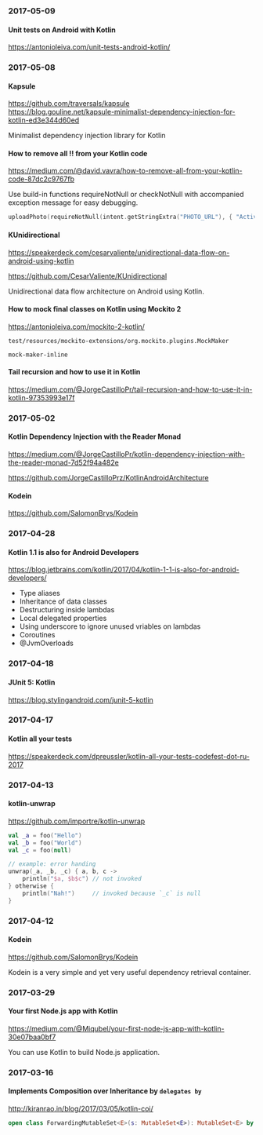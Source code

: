 ### 2017-05-09

#### Unit tests on Android with Kotlin

https://antonioleiva.com/unit-tests-android-kotlin/


### 2017-05-08

#### Kapsule

https://github.com/traversals/kapsule  
https://blog.gouline.net/kapsule-minimalist-dependency-injection-for-kotlin-ed3e344d60ed

Minimalist dependency injection library for Kotlin

#### How to remove all !! from your Kotlin code

https://medium.com/@david.vavra/how-to-remove-all-from-your-kotlin-code-87dc2c9767fb

Use build-in functions requireNotNull or checkNotNull with accompanied exception message for easy debugging.

```kotlin
uploadPhoto(requireNotNull(intent.getStringExtra("PHOTO_URL"), { "Activity parameter 'PHOTO_URL' is missing" }))
```

#### KUnidirectional

https://speakerdeck.com/cesarvaliente/unidirectional-data-flow-on-android-using-kotlin

https://github.com/CesarValiente/KUnidirectional

Unidirectional data flow architecture on Android using Kotlin.

#### How to mock final classes on Kotlin using Mockito 2

https://antonioleiva.com/mockito-2-kotlin/

`test/resources/mockito-extensions/org.mockito.plugins.MockMaker`
```
mock-maker-inline
```

#### Tail recursion and how to use it in Kotlin

https://medium.com/@JorgeCastilloPr/tail-recursion-and-how-to-use-it-in-kotlin-97353993e17f


### 2017-05-02

#### Kotlin Dependency Injection with the Reader Monad

https://medium.com/@JorgeCastilloPr/kotlin-dependency-injection-with-the-reader-monad-7d52f94a482e

https://github.com/JorgeCastilloPrz/KotlinAndroidArchitecture

#### Kodein

https://github.com/SalomonBrys/Kodein


### 2017-04-28

#### Kotlin 1.1 is also for Android Developers

https://blog.jetbrains.com/kotlin/2017/04/kotlin-1-1-is-also-for-android-developers/

* Type aliases
* Inheritance of data classes
* Destructuring inside lambdas
* Local delegated properties
* Using underscore to ignore unused vriables on lambdas
* Coroutines
* @JvmOverloads


### 2017-04-18

#### JUnit 5: Kotlin

https://blog.stylingandroid.com/junit-5-kotlin


### 2017-04-17

#### Kotlin all your tests

https://speakerdeck.com/dpreussler/kotlin-all-your-tests-codefest-dot-ru-2017


### 2017-04-13

#### kotlin-unwrap

https://github.com/importre/kotlin-unwrap

```kotlin
val _a = foo("Hello")
val _b = foo("World")
val _c = foo(null)

// example: error handing
unwrap(_a, _b, _c) { a, b, c ->
    println("$a, $b$c") // not invoked
} otherwise {
    println("Nah!")     // invoked because `_c` is null
}
```


### 2017-04-12

#### Kodein

https://github.com/SalomonBrys/Kodein

Kodein is a very simple and yet very useful dependency retrieval container.


### 2017-03-29

#### Your first Node.js app with Kotlin

https://medium.com/@Miqubel/your-first-node-js-app-with-kotlin-30e07baa0bf7

You can use Kotlin to build Node.js application.


### 2017-03-16

#### Implements **Composition over Inheritance** by `delegates by`

http://kiranrao.in/blog/2017/03/05/kotlin-coi/

```kotlin
open class ForwardingMutableSet<E>(s: MutableSet<E>): MutableSet<E> by s
```
